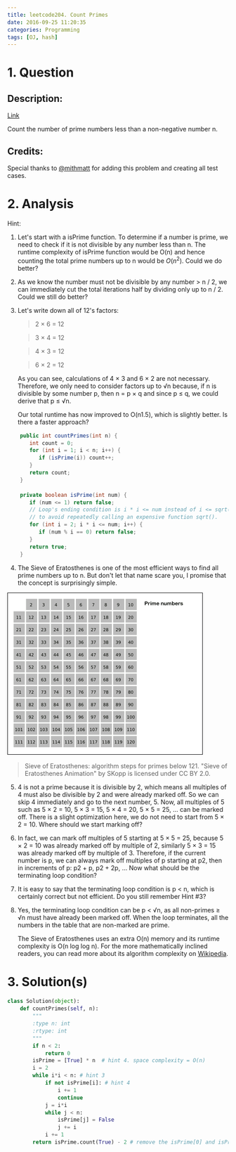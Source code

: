 ```yaml
---
title: leetcode204. Count Primes
date: 2016-09-25 11:20:35
categories: Programming
tags: [OJ, hash]
---
```


# 1. Question
## Description:
[Link](https://leetcode.com/problems/count-primes/)


Count the number of prime numbers less than a non-negative number n.

## Credits:
Special thanks to [@mithmatt]() for adding this problem and creating all test cases.
# 2. Analysis
Hint:

1. Let's start with a isPrime function. To determine if a number is prime, we need to check if it is not divisible by any number less than n. The runtime complexity of isPrime function would be O(n) and hence counting the total prime numbers up to n would be $O(n^{2})$. Could we do better?


2. As we know the number must not be divisible by any number > n / 2, we can immediately cut the total iterations half by dividing only up to n / 2. Could we still do better?

3. Let's write down all of 12's factors:

    > 2 × 6 = 12

    > 3 × 4 = 12

    > 4 × 3 = 12

    > 6 × 2 = 12

    As you can see, calculations of 4 × 3 and 6 × 2 are not necessary. Therefore, we only need to consider factors up to √n because, if n is divisible by some number p, then n = p × q and since p ≤ q, we could derive that p ≤ √n.

    Our total runtime has now improved to O(n1.5), which is slightly better. Is there a faster approach?
```java
    public int countPrimes(int n) {
       int count = 0;
       for (int i = 1; i < n; i++) {
          if (isPrime(i)) count++;
       }
       return count;
    }

    private boolean isPrime(int num) {
       if (num <= 1) return false;
       // Loop's ending condition is i * i <= num instead of i <= sqrt(num)
       // to avoid repeatedly calling an expensive function sqrt().
       for (int i = 2; i * i <= num; i++) {
          if (num % i == 0) return false;
       }
       return true;
    }
```

4. The Sieve of Eratosthenes is one of the most efficient ways to find all prime numbers up to n. But don't let that name scare you, I promise that the concept is surprisingly simple.


![](/pics/Sieve_of_Eratosthenes_animation.gif)

>Sieve of Eratosthenes: algorithm steps for primes below 121. "Sieve of Eratosthenes Animation" by SKopp is licensed under CC BY 2.0.


5. 4 is not a prime because it is divisible by 2, which means all multiples of 4 must also be divisible by 2 and were already marked off. So we can skip 4 immediately and go to the next number, 5. Now, all multiples of 5 such as 5 × 2 = 10, 5 × 3 = 15, 5 × 4 = 20, 5 × 5 = 25, ... can be marked off. There is a slight optimization here, we do not need to start from 5 × 2 = 10. Where should we start marking off?

6. In fact, we can mark off multiples of 5 starting at 5 × 5 = 25, because 5 × 2 = 10 was already marked off by multiple of 2, similarly 5 × 3 = 15 was already marked off by multiple of 3. Therefore, if the current number is p, we can always mark off multiples of p starting at p2, then in increments of p: p2 + p, p2 + 2p, ... Now what should be the terminating loop condition?

7. It is easy to say that the terminating loop condition is p < n, which is certainly correct but not efficient. Do you still remember Hint #3?

8. Yes, the terminating loop condition can be p < √n, as all non-primes ≥ √n must have already been marked off. When the loop terminates, all the numbers in the table that are non-marked are prime.

    The Sieve of Eratosthenes uses an extra O(n) memory and its runtime complexity is O(n log log n). For the more mathematically inclined readers, you can read more about its algorithm complexity on [Wikipedia](https://en.wikipedia.org/wiki/Sieve_of_Eratosthenes#Algorithm_complexity).
# 3. Solution(s)
```python
class Solution(object):
    def countPrimes(self, n):
        """
        :type n: int
        :rtype: int
        """
        if n < 2:
            return 0
        isPrime = [True] * n  # hint 4. space complexity = O(n)
        i = 2
        while i*i < n: # hint 3
            if not isPrime[i]: # hint 4
                i += 1
                continue
            j = i*i
            while j < n:
                isPrime[j] = False
                j += i
            i += 1
        return isPrime.count(True) - 2 # remove the isPrime[0] and isPrime[1]
```
